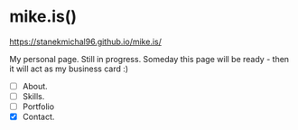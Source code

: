 # mike.is()
https://stanekmichal96.github.io/mike.is/

My personal page. Still in progress.
Someday this page will be ready - then it will act as my business card :)

- [ ] About.
- [ ] Skills.
- [ ] Portfolio
- [x] Contact.
